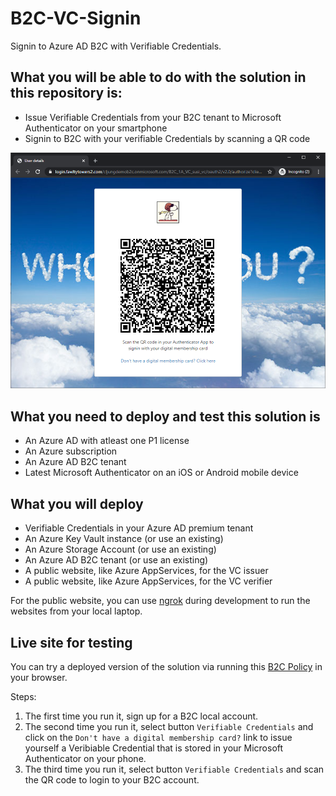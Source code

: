 # B2C-VC-Signin
Signin to Azure AD B2C with Verifiable Credentials.

## What you will be able to do with the solution in this repository is:

- Issue Verifiable Credentials from your B2C tenant to Microsoft Authenticator on your smartphone
- Signin to B2C with your verifiable Credentials by scanning a QR code
 
![Scan QR code](media/b2c-vc-scan-qr-code.png)

## What you need to deploy and test this solution is

- An Azure AD with atleast one P1 license
- An Azure subscription
- An Azure AD B2C tenant
- Latest Microsoft Authenticator on an iOS or Android mobile device
 
## What you will deploy

- Verifiable Credentials in your Azure AD premium tenant
- An Azure Key Vault instance (or use an existing)
- An Azure Storage Account (or use an existing)
- An Azure AD B2C tenant (or use an existing)
- A public website, like Azure AppServices, for the VC issuer
- A public website, like Azure AppServices, for the VC verifier
 
For the public website, you can use [ngrok](https://ngrok.com/) during development to run the websites from your local laptop.

## Live site for testing

You can try a deployed version of the solution via running this [B2C Policy](https://login.fawltytowers2.com/cljungdemob2c.onmicrosoft.com/B2C_1A_VC_susi/oauth2/v2.0/authorize?client_id=d636beb4-e0c5-4c5e-9bb0-d2fd4e1f9525&nonce=9ec44592-ffde-45c2-a930-03a25f48dc0c&redirect_uri=https%3A%2F%2Fjwt.ms&scope=openid&response_type=id_token&prompt=login&disable_cache=true) in your browser.

Steps:

1. The first time you run it, sign up for a B2C local account.
1. The second time you run it, select button `Verifiable Credentials` and click on the `Don't have a digital membership card?` link to issue yourself a Veribiable Credential that is stored in your Microsoft Authenticator on your phone.
1. The third time you run it, select button `Verifiable Credentials` and scan the QR code to login to your B2C account. 